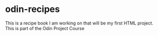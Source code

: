 # odin-recipes
This is a recipe book I am working on that will be my first HTML project. This is part of the Odin Project Course